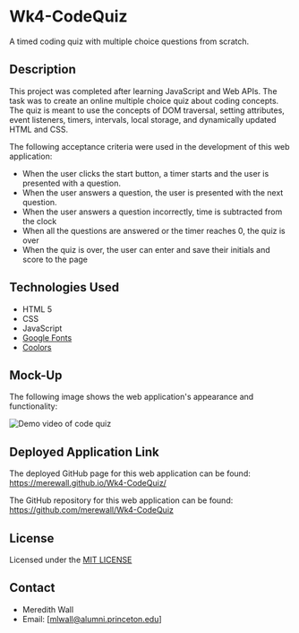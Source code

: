 # Wk4-CodeQuiz
A timed coding quiz with multiple choice questions from scratch.
## Description
This project was completed after learning JavaScript and Web APIs. The task was to create an online multiple choice quiz about coding concepts. The quiz is meant to use the concepts of DOM traversal, setting attributes, event listeners, timers, intervals, local storage, and dynamically updated HTML and CSS.

The following acceptance criteria were used in the development of this web application:

* When the user clicks the start button, a timer starts and the user is presented with a question.
* When the user answers a question, the user is presented with the next question.
* When the user answers a question incorrectly, time is subtracted from the clock
* When all the questions are answered or the timer reaches 0, the quiz is over
* When the quiz is over, the user can enter and save their initials and score to the page

## Technologies Used
* HTML 5
* CSS
* JavaScript
* [Google Fonts](https://fonts.google.com/)
* [Coolors](https://coolors.co/*/)

## Mock-Up
The following image shows the web application's appearance and functionality:

![Demo video of code quiz](https://github.com/merewall/Wk4-CodeQuiz/blob/main/Assets/Images/code-quiz-demo.gif)    

## Deployed Application Link

The deployed GitHub page for this web application can be found: 
https://merewall.github.io/Wk4-CodeQuiz/

The GitHub repository for this web application can be found:
https://github.com/merewall/Wk4-CodeQuiz

## License

Licensed under the [MIT LICENSE](https://github.com/merewall/Wk4-CodeQuiz/blob/main/LICENSE)

## Contact

* Meredith Wall
* Email: [mlwall@alumni.princeton.edu]